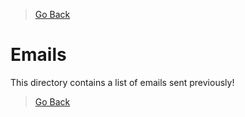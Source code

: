 > [Go Back](./)

# Emails
This directory contains a list of emails sent previously!

> [Go Back](./)
